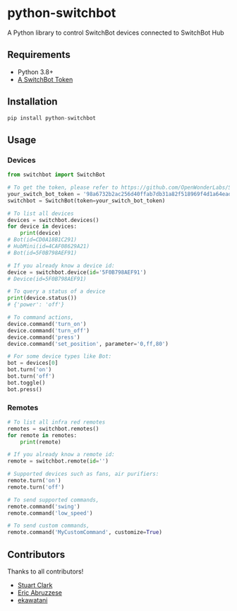 # python-switchbot
A Python library to control SwitchBot devices connected to SwitchBot Hub

## Requirements
- Python 3.8+
- [A SwitchBot Token](https://github.com/OpenWonderLabs/SwitchBotAPI#getting-started)

## Installation
```python
pip install python-switchbot
```

## Usage

### Devices
```python
from switchbot import SwitchBot

# To get the token, please refer to https://github.com/OpenWonderLabs/SwitchBotAPI#getting-started
your_switch_bot_token = '98a6732b2ac256d40ffab7db31a82f518969f4d1a64eadff581d45e902327b7c577aa6ead517bda589c19b4ca0b2599b'
switchbot = SwitchBot(token=your_switch_bot_token)

# To list all devices
devices = switchbot.devices()
for device in devices:
    print(device)
# Bot(id=CD0A18B1C291)
# HubMini(id=4CAF08629A21)
# Bot(id=5F0B798AEF91)

# If you already know a device id:
device = switchbot.device(id='5F0B798AEF91')
# Device(id=5F0B798AEF91)

# To query a status of a device
print(device.status())
# {'power': 'off'}

# To command actions,
device.command('turn_on')
device.command('turn_off')
device.command('press')
device.command('set_position', parameter='0,ff,80')

# For some device types like Bot:
bot = devices[0]
bot.turn('on')
bot.turn('off')
bot.toggle()
bot.press()
```

### Remotes
```python
# To list all infra red remotes
remotes = switchbot.remotes()
for remote in remotes:
    print(remote)

# If you already know a remote id:
remote = switchbot.remote(id='')

# Supported devices such as fans, air purifiers:
remote.turn('on')
remote.turn('off')

# To send supported commands,
remote.command('swing')
remote.command('low_speed')

# To send custom commands,
remote.command('MyCustomCommand', customize=True)
```

## Contributors
Thanks to all contributors!
- [Stuart Clark](https://github.com/stuart-c)
- [Eric Abruzzese](https://github.com/eabruzzese)
- [ekawatani](https://github.com/ekawatani)
